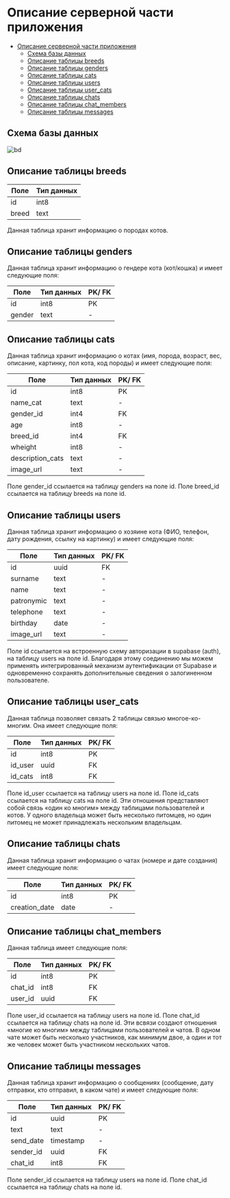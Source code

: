 # Описание серверной части приложения

- [Описание серверной части приложения](#описание-серверной-части-приложения)
  - [Схема базы данных](#схема-базы-данных)
  - [Описание таблицы breeds](#описание-таблицы-breeds)
  - [Описание таблицы genders](#описание-таблицы-genders)
  - [Описание таблицы cats](#описание-таблицы-cats)
  - [Описание таблицы users](#описание-таблицы-users)
  - [Описание таблицы user\_cats](#описание-таблицы-user_cats)
  - [Описание таблицы chats](#описание-таблицы-chats)
  - [Описание таблицы chat\_members](#описание-таблицы-chat_members)
  - [Описание таблицы messages](#описание-таблицы-messages)

## Схема базы данных
![bd](/Image_database.png)


## Описание таблицы breeds

| Поле| Тип данных | 
| -------------- | ------ |
| id | int8 |
| breed | text |

Данная таблица хранит информацию о породах котов.

## Описание таблицы genders
Данная таблица хранит информацию о гендере кота (кот/кошка) и имеет следующие поля:   

| Поле| Тип данных | PK/ FK | 
|--------------|------|----|
| id           | int8 | PK |
| gender       | text | -  |

## Описание таблицы cats
Данная таблица хранит информацию о котах (имя, порода, возраст, вес, описание, картинку, пол кота, код породы) и имеет следующие поля:   

| Поле| Тип данных | PK/ FK | 
|------------------|------|----|
| id               | int8 | PK |
| name_cat         | text | -  |
| gender_id        | int4 | FK |
| age              | int8 | -  |
| breed_id         | int4 | FK |
| wheight          | int8 | -  |
| description_cats | text | -  |
| image_url        | text | -  |

Поле gender_id ссылается на таблицу genders на поле id.
Поле breed_id ссылается на таблицу breeds на поле id.

## Описание таблицы users
Данная таблица хранит информацию о хозяине кота (ФИО, телефон, дату рождения, ссылку на картинку) и имеет следующие поля:   

| Поле| Тип данных | PK/ FK | 
|------------|------|----|
| id         | uuid | FK |
| surname    | text | -  |
| name       | text | -  |
| patronymic | text | -  |
| telephone  | text | -  |
| birthday   | date | -  |
| image_url  | text | -  |


Поле id ссылается на встроенную схему авторизации в supabase (auth), на таблицу users на поле id. Благодаря этому соединению мы можем применять интегрированный механизм аутентификации от Supabase и одновременно сохранять дополнительные сведения о залогиненном пользователе.

## Описание таблицы user_cats
Данная таблица позволяет связать 2 таблицы связью многое-ко-многим. Она имеет следующие поля:   

| Поле| Тип данных | PK/ FK | 
|--------------|------|----|
| id           | int8 | PK |
| id_user      | uuid | FK |
| id_cats      | int8 | FK |

Поле id_user ссылается на таблицу users на поле id.
Поле id_cats ссылается на таблицу cats на поле id.
Эти отношения представляют собой связь «один ко многим» между таблицами пользователей и котов. У одного владельца может быть несколько питомцев, но один питомец не может принадлежать нескольким владельцам.

## Описание таблицы chats
Данная таблица хранит информацию о чатах (номере и дате создания) имеет следующие поля:   

| Поле| Тип данных | PK/ FK | 
|---------------|------|----|
| id            | int8 | PK |
| creation_date | date | -  |

## Описание таблицы chat_members
Данная таблица имеет следующие поля:   

| Поле| Тип данных | PK/ FK | 
|--------------|------|----|
| id           | int8 | PK |
| chat_id      | int8 | FK |
| user_id      | uuid | FK |

Поле user_id ссылается на таблицу users на поле id.
Поле chat_id ссылается на таблицу chats на поле id.
Эти всвязи создают отношения «многие ко многим» между таблицами пользователей и чатов. В одном чате может быть несколько участников, как минимум двое, а один и тот же человек может быть участником нескольких чатов.

## Описание таблицы messages
Данная таблица хранит информацию о сообщениях (сообщение, дату отправки, кто отправил, в каком чате) и имеет следующие поля:   

| Поле| Тип данных | PK/ FK | 
|------------|-----------|----|
| id         | uuid      | PK |
| text       | text      | -  |
| send_date  | timestamp | -  |
| sender_id  | uuid      | FK |
| chat_id    | int8      | FK |

Поле sender_id ссылается на таблицу users на поле id.
Поле chat_id ссылается на таблицу chats на поле id.


